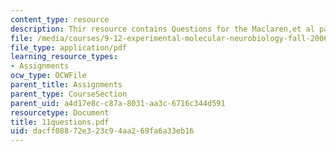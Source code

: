 ```yaml
---
content_type: resource
description: Thir resource contains Questions for the Maclaren,et al paper.
file: /media/courses/9-12-experimental-molecular-neurobiology-fall-2006/dacff08872e323c94aa269fa6a33eb16_11questions.pdf
file_type: application/pdf
learning_resource_types:
- Assignments
ocw_type: OCWFile
parent_title: Assignments
parent_type: CourseSection
parent_uid: a4d17e8c-c87a-8031-aa3c-6716c344d591
resourcetype: Document
title: 11questions.pdf
uid: dacff088-72e3-23c9-4aa2-69fa6a33eb16
---
```

